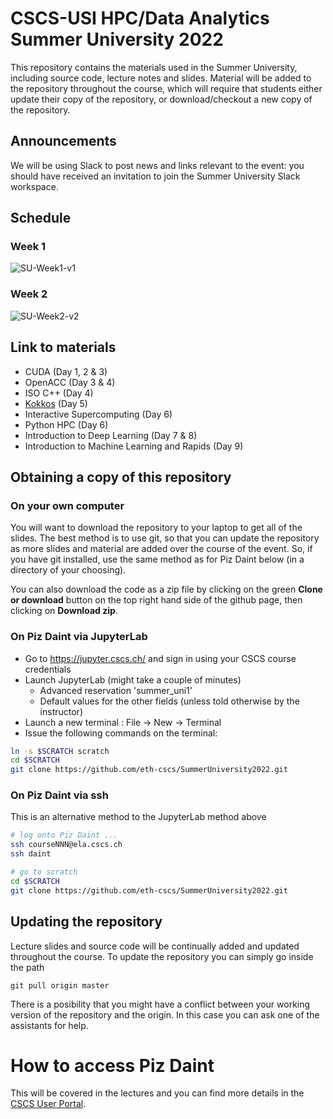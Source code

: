 
# CSCS-USI HPC/Data Analytics Summer University 2022

This repository contains the materials used in the Summer University, including source code, lecture notes and slides.
Material will be added to the repository throughout the course, which will require that students either update their copy of the repository, or download/checkout a new copy of the repository.

## Announcements

We will be using Slack to post news and links relevant to the event: you should have received an invitation to join the Summer University Slack workspace.

## Schedule

### Week 1
![SU-Week1-v1](https://user-images.githubusercontent.com/4578156/176634095-59a122be-5225-42dd-bb61-2cfc923cf7d9.png)

### Week 2

![SU-Week2-v2](https://user-images.githubusercontent.com/4578156/176634104-1bf2d2bf-b8a2-4d59-81de-82ae750d038d.png)

## Link to materials

- CUDA (Day 1, 2 & 3)
- OpenACC (Day 3 & 4)
- ISO C++ (Day 4)
- [Kokkos](https://github.com/eth-cscs/SummerUniversity2022/tree/main/kokkos) (Day 5)
- Interactive Supercomputing (Day 6)
- Python HPC (Day 6)
- Introduction to Deep Learning (Day 7 & 8)
- Introduction to Machine Learning and Rapids (Day 9)

## Obtaining a copy of this repository

### On your own computer

You will want to download the repository to your laptop to get all of the slides.
The best method is to use git, so that you can update the repository as more slides and material are added over the course of the event.
So, if you have git installed, use the same method as for Piz Daint below (in a directory of your choosing).

You can also download the code as a zip file by clicking on the green __Clone or download__ button on the top right hand side of the github page, then clicking on __Download zip__.

### On Piz Daint via JupyterLab

- Go to https://jupyter.cscs.ch/ and sign in using your CSCS course credentials 
- Launch JupyterLab (might take a couple of minutes)
  - Advanced reservation 'summer_uni1' 
  - Default values for the other fields (unless told otherwise by the instructor)
- Launch a new terminal : File -> New -> Terminal
- Issue the following commands on the terminal:
```bash
ln -s $SCRATCH scratch
cd $SCRATCH
git clone https://github.com/eth-cscs/SummerUniversity2022.git
```

### On Piz Daint via ssh

This is an alternative method to the JupyterLab method above

```bash
# log onto Piz Daint ...
ssh courseNNN@ela.cscs.ch
ssh daint

# go to scratch
cd $SCRATCH
git clone https://github.com/eth-cscs/SummerUniversity2022.git
```

## Updating the repository

Lecture slides and source code will be continually added and updated throughout the course.
To update the repository you can simply go inside the path

```
git pull origin master
```

There is a posibility that you might have a conflict between your working version of the repository and the origin.
In this case you can ask one of the assistants for help.

# How to access Piz Daint

This will be covered in the lectures and you can find more details in the [CSCS User Portal](https://user.cscs.ch/access/running/piz_daint/).
